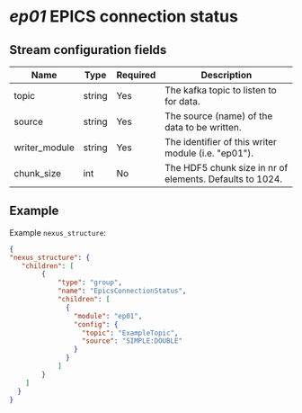 # *ep01* EPICS connection status

## Stream configuration fields
|Name|Type|Required|Description|
---|---|---|---|
topic|string|Yes|The kafka topic to listen to for data.|
source|string|Yes|The source (name) of the data to be written.|
writer_module|string|Yes|The identifier of this writer module (i.e. "ep01").|
chunk_size|int|No|The HDF5 chunk size in nr of elements. Defaults to 1024.|

## Example

Example `nexus_structure`:

```json
{
"nexus_structure": {
   "children": [
        {
            "type": "group",
            "name": "EpicsConnectionStatus",
            "children": [
              {
                "module": "ep01",
                "config": {
                  "topic": "ExampleTopic",
                  "source": "SIMPLE:DOUBLE"
                }
              }
            ]
        }
    ]
  }
}
```

